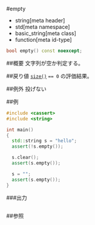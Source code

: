 #empty
* string[meta header]
* std[meta namespace]
* basic_string[meta class]
* function[meta id-type]

```cpp
bool empty() const noexcept;
```

##概要
文字列が空か判定する。


##戻り値
[`size()`](./size.md) `== 0` の評価結果。


##例外
投げない


##例
```cpp
#include <cassert>
#include <string>

int main()
{
  std::string s = "hello";
  assert(!s.empty());

  s.clear();
  assert(s.empty());

  s = "";
  assert(s.empty());
}
```

###出力
```
```

##参照
